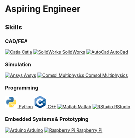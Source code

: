 # Aspiring Engineer


## Skills


### CAD/FEA
<a href="https://www.3ds.com/products/catia" target="_blank" rel="noreferrer"> <img src="https://upload.wikimedia.org/wikipedia/commons/d/dd/CATIA_Logotype_RGB_Blue.png" alt="Catia" width="50" height="40" title="Catia"> </a> [Catia](https://www.3ds.com/products/catia) 
<a href="https://www.solidworks.com/" target="_blank" rel="noreferrer"> <img src="https://cdn.worldvectorlogo.com/logos/solidworks.svg" alt="SolidWorks" width="40" height="40" title="SolidWorks"> </a> [SolidWorks](https://www.solidworks.com/) 
<a href="https://www.autodesk.com/campaigns/autocad-family" target="_blank" rel="noreferrer"> <img src="https://yt3.ggpht.com/-CWtkVw5As6M/AAAAAAAAAAI/AAAAAAAAAAA/3HtERh0dF-4/s900-c-k-no-mo-rj-c0xffffff/photo.jpg" alt="AutoCad" width="40" height="40" title="SolidWorks"> </a> [AutoCad](https://www.autodesk.com/campaigns/autocad-family) 


### Simulation
<a href="https://www.ansys.com/" target="_blank" rel="noreferrer"> <img src="https://upload.wikimedia.org/wikipedia/commons/e/e5/ANSYS_logo.png" alt="Ansys" width="40" height="40" title="Ansys"> </a> [Ansys](https://www.ansys.com/)
<a href="https://www.comsol.com/" target="_blank" rel="noreferrer"> <img src="https://www.addlink.es/images/stories/virtuemart/product/logo_comsol_multiphysics_mascot.png" alt="Comsol Multiphysics" width="80" height="40" title="Comsol Multiphysics"> </a> [Comsol Multiphysics](https://www.comsol.com/comsol-multiphysics)

### Programming
<a href="https://www.python.org" target="_blank" rel="noreferrer"> <img src="https://raw.githubusercontent.com/devicons/devicon/master/icons/python/python-original.svg" alt="Python" width="40" height="40" title="Python">
</a> [Python]("https://www.python.org")  <a href="https://cplusplus.com/" target="_blank" rel="noreferrer"> <img src="https://raw.githubusercontent.com/devicons/devicon/master/icons/cplusplus/cplusplus-original.svg" alt="cplusplus" width="40" height="40" title="C++">
</a> [C++]("https://cplusplus.com/")  <a href="https://www.mathworks.com/" target="_blank" rel="noreferrer"> <img src="https://upload.wikimedia.org/wikipedia/commons/2/21/Matlab_Logo.png" alt="Matlab" width="40" height="40" title="Matlab"> </a> [Matlab](https://www.mathworks.com/)
<a href="(https://posit.co/download/rstudio-desktop/#)" target="_blank" rel="noreferrer"> <img src="https://th.bing.com/th/id/R.5546e32a5f6d6143e16ad64788d42d4e?rik=k1R31NaAcp1J5Q&pid=ImgRaw&r=0" alt="RStudio" width="60" height="40" title="RStudio"> </a> [RStudio](https://posit.co/download/rstudio-desktop/#)

### Embedded Systems & Prototyping
<a href="https://www.arduino.cc/" target="_blank" rel="noreferrer"> <img src="https://getlogovector.com/wp-content/uploads/2020/09/arduino-logo-vector.png" alt="Arduino" width="60" height="40" title="Arduino"> </a> [Arduino](https://www.arduino.cc/) 
<a href="https://www.raspberrypi.com/" target="_blank" rel="noreferrer"> <img src="https://wewalab.com/wp-content/uploads/2017/08/Raspberry-Pi-Logo-01.png" alt="Raspberry Pi" width="60" height="40" title="Raspberry Pi"> </a> [Raspberry Pi](https://www.raspberrypi.com/)


